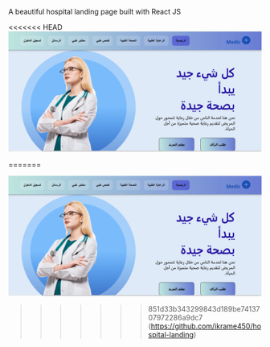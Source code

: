 
A beautiful hospital landing page built with React JS

<<<<<<< HEAD
![الصفحة الرئيسية](public/screenshots/screenshot.png)





=======

![الصفحة الرئيسية](public/screenshots/screenshot.png)


>>>>>>> 851d33b343299843d189be7413707972286a9dc7
(https://github.com/ikrame450/hospital-landing)
